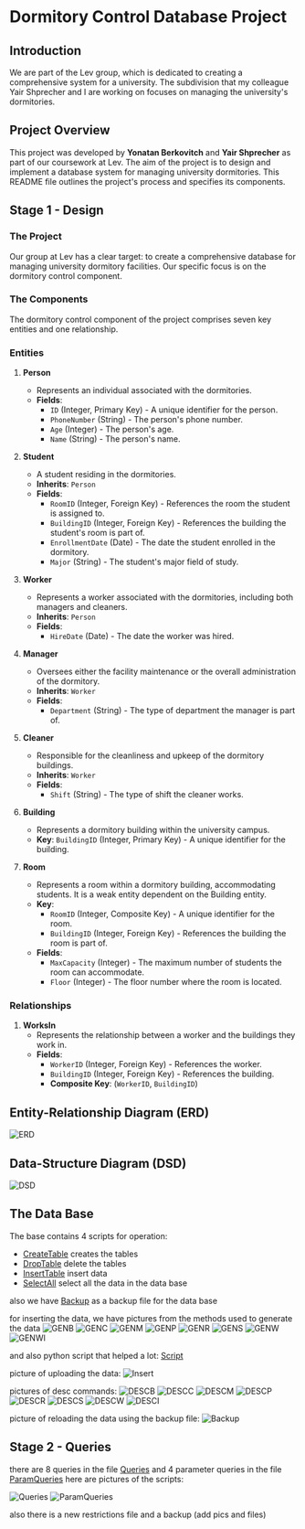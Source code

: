 # Dormitory Control Database Project

## Introduction

We are part of the Lev group, which is dedicated to creating a comprehensive system for a university. The subdivision that my colleague Yair Shprecher and I are working on focuses on managing the university's dormitories.

## Project Overview

This project was developed by **Yonatan Berkovitch** and **Yair Shprecher** as part of our coursework at Lev. The aim of the project is to design and implement a database system for managing university dormitories. This README file outlines the project's process and specifies its components.

## Stage 1 - Design

### The Project

Our group at Lev has a clear target: to create a comprehensive database for managing university dormitory facilities. Our specific focus is on the dormitory control component.

### The Components

The dormitory control component of the project comprises seven key entities and one relationship.

### Entities

1. **Person**
   - Represents an individual associated with the dormitories.
   - **Fields**:
     - `ID` (Integer, Primary Key) - A unique identifier for the person.
     - `PhoneNumber` (String) - The person's phone number.
     - `Age` (Integer) - The person's age.
     - `Name` (String) - The person's name.

2. **Student**
   - A student residing in the dormitories.
   - **Inherits**: `Person`
   - **Fields**:
     - `RoomID` (Integer, Foreign Key) - References the room the student is assigned to.
     - `BuildingID` (Integer, Foreign Key) - References the building the student's room is part of.
     - `EnrollmentDate` (Date) - The date the student enrolled in the dormitory.
     - `Major` (String) - The student's major field of study.

3. **Worker**
   - Represents a worker associated with the dormitories, including both managers and cleaners.
   - **Inherits**: `Person`
   - **Fields**:
     - `HireDate` (Date) - The date the worker was hired.

4. **Manager**
   - Oversees either the facility maintenance or the overall administration of the dormitory.
   - **Inherits**: `Worker`
   - **Fields**:
     - `Department` (String) - The type of department the manager is part of.

5. **Cleaner**
   - Responsible for the cleanliness and upkeep of the dormitory buildings.
   - **Inherits**: `Worker`
   - **Fields**:
     - `Shift` (String) - The type of shift the cleaner works.

6. **Building**
   - Represents a dormitory building within the university campus.
   - **Key**: `BuildingID` (Integer, Primary Key) - A unique identifier for the building.

7. **Room**
   - Represents a room within a dormitory building, accommodating students. It is a weak entity dependent on the Building entity.
   - **Key**: 
     - `RoomID` (Integer, Composite Key) - A unique identifier for the room.
     - `BuildingID` (Integer, Foreign Key) - References the building the room is part of.
   - **Fields**:
     - `MaxCapacity` (Integer) - The maximum number of students the room can accommodate.
     - `Floor` (Integer) - The floor number where the room is located.

### Relationships

1. **WorksIn**
   - Represents the relationship between a worker and the buildings they work in.
   - **Fields**:
     - `WorkerID` (Integer, Foreign Key) - References the worker.
     - `BuildingID` (Integer, Foreign Key) - References the building.
     - **Composite Key**: (`WorkerID`, `BuildingID`)

## Entity-Relationship Diagram (ERD)

![ERD](https://github.com/YBLevAccount/DataBaseProject/assets/100221042/933bc4ad-9691-47b0-a273-2c51ee6bf2ce)


## Data-Structure Diagram (DSD)

![DSD](https://github.com/YBLevAccount/DataBaseProject/assets/100221042/2ada7594-8545-4ef0-bfeb-c23d3e84df50)


## The Data Base

The base contains 4 scripts for operation:
   - [CreateTable](level1/createTable.sql) creates the tables
   - [DropTable](level1/dropTable.sql) delete the tables
   - [InsertTable](level1/insertTable.sql) insert data
   - [SelectAll](level1/selectAll.sql) select all the data in the data base

also we have [Backup](level1/backup.sql) as a backup file for the data base

for inserting the data, we have pictures from the methods used to generate the data
![GENB](level1/gen_Building.png)
![GENC](level1/gen_Cleaner.png)
![GENM](level1/gen_Manager.png)
![GENP](level1/gen_Person.png)
![GENR](level1/gen_Room.png)
![GENS](level1/gen_Student.png)
![GENW](level1/gen_Worker.png)
![GENWI](level1/gen_WorksIn.png)

and also python script that helped a lot: [Script](level1/insertTableScript.py)

picture of uploading the data:
![Insert](level1/InsertAll.png)

pictures of desc commands:
![DESCB](level1/BuildingDesc.png)
![DESCC](level1/CleanerDesc.png)
![DESCM](level1/ManagerDesc.png)
![DESCP](level1/PersonDesc.png)
![DESCR](level1/RoomDesc.png)
![DESCS](level1/StudentDesc.png)
![DESCW](level1/WorkerDesc.png)
![DESCI](level1/WorksInDesc.png)

picture of reloading the data using the backup file:
![Backup](level1/backup.png)


## Stage 2 - Queries

there are 8 queries in the file [Queries](level2/queries.sql)
and 4 parameter queries in the file [ParamQueries](level2/paramqueries.sql)
here are pictures of the scripts:

![Queries](level2/queries.png)
![ParamQueries](level2/paramqueries.png)

also there is a new restrictions file and a backup
(add pics and files)
